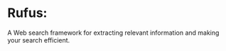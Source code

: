 # Rufus:

A Web search framework for extracting relevant information and making your search efficient.


